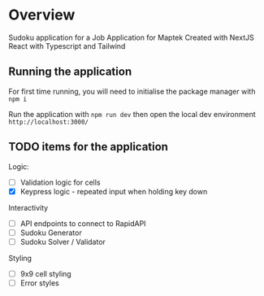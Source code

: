 # Overview

Sudoku application for a Job Application for Maptek
Created with NextJS React with Typescript and Tailwind

## Running the application

For first time running, you will need to initialise the package manager with `npm i`

Run the application with `npm run dev` then open the local dev environment `http://localhost:3000/`

## TODO items for the application

Logic:

- [ ] Validation logic for cells
- [x] Keypress logic - repeated input when holding key down

Interactivity

- [ ] API endpoints to connect to RapidAPI
- [ ] Sudoku Generator
- [ ] Sudoku Solver / Validator

Styling

- [ ] 9x9 cell styling
- [ ] Error styles
